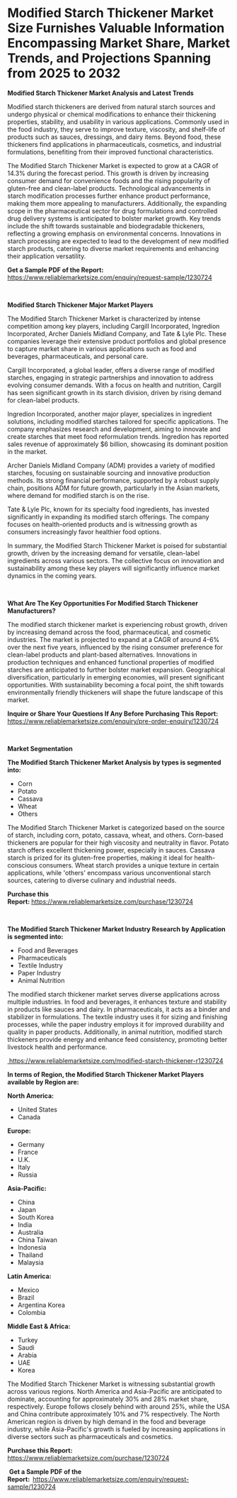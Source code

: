 <p><h1>Modified Starch Thickener Market Size Furnishes Valuable Information Encompassing Market Share, Market Trends, and Projections Spanning from 2025 to 2032</h1></p><p><strong>Modified Starch Thickener Market Analysis and Latest Trends</strong></p>
<p><p>Modified starch thickeners are derived from natural starch sources and undergo physical or chemical modifications to enhance their thickening properties, stability, and usability in various applications. Commonly used in the food industry, they serve to improve texture, viscosity, and shelf-life of products such as sauces, dressings, and dairy items. Beyond food, these thickeners find applications in pharmaceuticals, cosmetics, and industrial formulations, benefiting from their improved functional characteristics.</p><p>The Modified Starch Thickener Market is expected to grow at a CAGR of 14.3% during the forecast period. This growth is driven by increasing consumer demand for convenience foods and the rising popularity of gluten-free and clean-label products. Technological advancements in starch modification processes further enhance product performance, making them more appealing to manufacturers. Additionally, the expanding scope in the pharmaceutical sector for drug formulations and controlled drug delivery systems is anticipated to bolster market growth. Key trends include the shift towards sustainable and biodegradable thickeners, reflecting a growing emphasis on environmental concerns. Innovations in starch processing are expected to lead to the development of new modified starch products, catering to diverse market requirements and enhancing their application versatility.</p></p>
<p><strong>Get a Sample PDF of the Report:&nbsp;</strong> <a href="https://www.reliablemarketsize.com/enquiry/request-sample/1230724?utm_campaign=3015&utm_medium=2&utm_source=Github&utm_content=ia&utm_term=16042025&utm_id=modified-starch-thickener">https://www.reliablemarketsize.com/enquiry/request-sample/1230724</a></p>
<p>&nbsp;</p>
<p><strong>Modified Starch Thickener Major Market Players</strong></p>
<p><p>The Modified Starch Thickener Market is characterized by intense competition among key players, including Cargill Incorporated, Ingredion Incorporated, Archer Daniels Midland Company, and Tate & Lyle Plc. These companies leverage their extensive product portfolios and global presence to capture market share in various applications such as food and beverages, pharmaceuticals, and personal care.</p><p>Cargill Incorporated, a global leader, offers a diverse range of modified starches, engaging in strategic partnerships and innovation to address evolving consumer demands. With a focus on health and nutrition, Cargill has seen significant growth in its starch division, driven by rising demand for clean-label products.</p><p>Ingredion Incorporated, another major player, specializes in ingredient solutions, including modified starches tailored for specific applications. The company emphasizes research and development, aiming to innovate and create starches that meet food reformulation trends. Ingredion has reported sales revenue of approximately $6 billion, showcasing its dominant position in the market.</p><p>Archer Daniels Midland Company (ADM) provides a variety of modified starches, focusing on sustainable sourcing and innovative production methods. Its strong financial performance, supported by a robust supply chain, positions ADM for future growth, particularly in the Asian markets, where demand for modified starch is on the rise.</p><p>Tate & Lyle Plc, known for its specialty food ingredients, has invested significantly in expanding its modified starch offerings. The company focuses on health-oriented products and is witnessing growth as consumers increasingly favor healthier food options.</p><p>In summary, the Modified Starch Thickener Market is poised for substantial growth, driven by the increasing demand for versatile, clean-label ingredients across various sectors. The collective focus on innovation and sustainability among these key players will significantly influence market dynamics in the coming years.</p></p>
<p>&nbsp;</p>
<p><strong>What Are The Key Opportunities For Modified Starch Thickener Manufacturers?</strong></p>
<p><p>The modified starch thickener market is experiencing robust growth, driven by increasing demand across the food, pharmaceutical, and cosmetic industries. The market is projected to expand at a CAGR of around 4-6% over the next five years, influenced by the rising consumer preference for clean-label products and plant-based alternatives. Innovations in production techniques and enhanced functional properties of modified starches are anticipated to further bolster market expansion. Geographical diversification, particularly in emerging economies, will present significant opportunities. With sustainability becoming a focal point, the shift towards environmentally friendly thickeners will shape the future landscape of this market.</p></p>
<p><strong>Inquire or Share Your Questions If Any Before Purchasing This Report:</strong> <a href="https://www.reliablemarketsize.com/enquiry/pre-order-enquiry/1230724?utm_campaign=3015&utm_medium=2&utm_source=Github&utm_content=ia&utm_term=16042025&utm_id=modified-starch-thickener">https://www.reliablemarketsize.com/enquiry/pre-order-enquiry/1230724</a></p>
<p>&nbsp;</p>
<p><strong>Market Segmentation</strong></p>
<p><strong>The Modified Starch Thickener Market Analysis by types is segmented into:</strong></p>
<p><ul><li>Corn</li><li>Potato</li><li>Cassava</li><li>Wheat</li><li>Others</li></ul></p>
<p><p>The Modified Starch Thickener Market is categorized based on the source of starch, including corn, potato, cassava, wheat, and others. Corn-based thickeners are popular for their high viscosity and neutrality in flavor. Potato starch offers excellent thickening power, especially in sauces. Cassava starch is prized for its gluten-free properties, making it ideal for health-conscious consumers. Wheat starch provides a unique texture in certain applications, while 'others' encompass various unconventional starch sources, catering to diverse culinary and industrial needs.</p></p>
<p><strong>Purchase this Report:&nbsp;</strong><a href="https://www.reliablemarketsize.com/purchase/1230724?utm_campaign=3015&utm_medium=2&utm_source=Github&utm_content=ia&utm_term=16042025&utm_id=modified-starch-thickener">https://www.reliablemarketsize.com/purchase/1230724</a></p>
<p>&nbsp;</p>
<p><strong>The Modified Starch Thickener Market Industry Research by Application is segmented into:</strong></p>
<p><ul><li>Food and Beverages</li><li>Pharmaceuticals</li><li>Textile Industry</li><li>Paper Industry</li><li>Animal Nutrition</li></ul></p>
<p><p>The modified starch thickener market serves diverse applications across multiple industries. In food and beverages, it enhances texture and stability in products like sauces and dairy. In pharmaceuticals, it acts as a binder and stabilizer in formulations. The textile industry uses it for sizing and finishing processes, while the paper industry employs it for improved durability and quality in paper products. Additionally, in animal nutrition, modified starch thickeners provide energy and enhance feed consistency, promoting better livestock health and performance.</p></p>
<p><a href="https://www.reliablemarketsize.com/modified-starch-thickener-r1230724?utm_campaign=3015&utm_medium=2&utm_source=Github&utm_content=ia&utm_term=16042025&utm_id=modified-starch-thickener">&nbsp;https://www.reliablemarketsize.com/modified-starch-thickener-r1230724</a></p>
<p><strong>In terms of Region, the Modified Starch Thickener Market Players available by Region are:</strong></p>
<p>
    <p> <strong> North America: </strong>
        <ul>
            <li>United States</li>
            <li>Canada</li>
        </ul>
        </p> 
    <p> <strong> Europe: </strong>
        <ul>
            <li>Germany</li>
            <li>France</li>
            <li>U.K.</li>
            <li>Italy</li>
            <li>Russia</li>
        </ul>
        </p> 
    <p> <strong> Asia-Pacific: </strong>
        <ul>
            <li>China</li>
            <li>Japan</li>
            <li>South Korea</li>
            <li>India</li>
            <li>Australia</li>
            <li>China Taiwan</li>
            <li>Indonesia</li>
            <li>Thailand</li>
            <li>Malaysia</li>
        </ul>
        </p> 
    <p> <strong> Latin America: </strong>
        <ul>
            <li>Mexico</li>
            <li>Brazil</li>
            <li>Argentina Korea</li>
            <li>Colombia</li>
        </ul>
        </p> 
    <p> <strong> Middle East & Africa: </strong>
        <ul>
            <li>Turkey</li>
            <li>Saudi</li>
            <li>Arabia</li>
            <li>UAE</li>
            <li>Korea</li>
        </ul>
    </p>
    </p>
<p><p>The Modified Starch Thickener Market is witnessing substantial growth across various regions. North America and Asia-Pacific are anticipated to dominate, accounting for approximately 30% and 28% market share, respectively. Europe follows closely behind with around 25%, while the USA and China contribute approximately 10% and 7% respectively. The North American region is driven by high demand in the food and beverage industry, while Asia-Pacific's growth is fueled by increasing applications in diverse sectors such as pharmaceuticals and cosmetics.</p></p>
<p><strong>Purchase this Report: </strong><a href="https://www.reliablemarketsize.com/purchase/1230724?utm_campaign=3015&utm_medium=2&utm_source=Github&utm_content=ia&utm_term=16042025&utm_id=modified-starch-thickener">https://www.reliablemarketsize.com/purchase/1230724</a></p>
<p>&nbsp;<strong>Get a Sample PDF of the Report:&nbsp;&nbsp;</strong><a href="https://www.reliablemarketsize.com/enquiry/request-sample/1230724?utm_campaign=3015&utm_medium=2&utm_source=Github&utm_content=ia&utm_term=16042025&utm_id=modified-starch-thickener">https://www.reliablemarketsize.com/enquiry/request-sample/1230724</a></p>
<p><strong></strong></p>
<p><p></p><p></p><p></p></p>